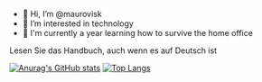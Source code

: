 
- 👋 Hi, I’m @maurovisk
- 👀 I’m interested in technology
- 🌱 I'm currently a year learning how to survive the home office

Lesen Sie das Handbuch, auch wenn es auf Deutsch ist

[![Anurag's GitHub stats](https://github-readme-stats.vercel.app/api?username=maurovisk&count_private=true)](https://github.com/maurovisk)
[![Top Langs](https://github-readme-stats.vercel.app/api/top-langs/?username=maurovisk&layout=compact&count_private=true)](https://github.com/maurovisk)


